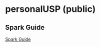 # personalUSP (public)

## Spark Guide

[Spark Guide](https://github.com/DahlmannIT/personalUSP/tree/master/Spark)
